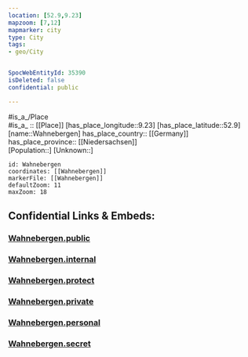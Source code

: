 ```yaml
---
location: [52.9,9.23] 
mapzoom: [7,12] 
mapmarker: city 
type: City
tags:
- geo/City


SpocWebEntityId: 35390
isDeleted: false
confidential: public

---
```

#is_a_/Place  
#is_a_ :: [[Place]] 
[has_place_longitude::9.23] 
[has_place_latitude::52.9] 
[name::Wahnebergen] 
has_place_country:: [[Germany]]  
has_place_province:: [[Niedersachsen]]  
[Population::] 
[Unknown::] 


```leaflet
id: Wahnebergen
coordinates: [[Wahnebergen]] 
markerFile: [[Wahnebergen]] 
defaultZoom: 11 
maxZoom: 18
```


## Confidential Links & Embeds: 

### [Wahnebergen.public](/_public/\Earth\Continent\Europe\Europe~Central\Germany\Germany~West\Niedersachsen\counties~Niedersachsen\Verden\cities~Verden\Dörverden\boroughs~DörverdenWahnebergen.public.md) 

### [Wahnebergen.internal](/_internal/\Earth\Continent\Europe\Europe~Central\Germany\Germany~West\Niedersachsen\counties~Niedersachsen\Verden\cities~Verden\Dörverden\boroughs~DörverdenWahnebergen.internal.md) 

### [Wahnebergen.protect](/_protect/\Earth\Continent\Europe\Europe~Central\Germany\Germany~West\Niedersachsen\counties~Niedersachsen\Verden\cities~Verden\Dörverden\boroughs~DörverdenWahnebergen.protect.md) 

### [Wahnebergen.private](/_private/\Earth\Continent\Europe\Europe~Central\Germany\Germany~West\Niedersachsen\counties~Niedersachsen\Verden\cities~Verden\Dörverden\boroughs~DörverdenWahnebergen.private.md) 

### [Wahnebergen.personal](/_personal/\Earth\Continent\Europe\Europe~Central\Germany\Germany~West\Niedersachsen\counties~Niedersachsen\Verden\cities~Verden\Dörverden\boroughs~DörverdenWahnebergen.personal.md) 

### [Wahnebergen.secret](/_secret/\Earth\Continent\Europe\Europe~Central\Germany\Germany~West\Niedersachsen\counties~Niedersachsen\Verden\cities~Verden\Dörverden\boroughs~DörverdenWahnebergen.secret.md)

